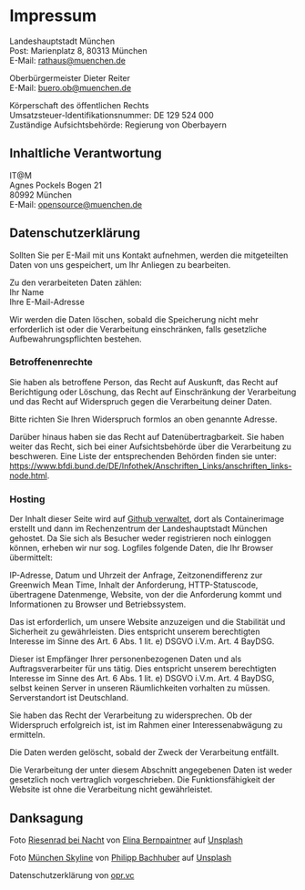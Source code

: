 # Impressum

Landeshauptstadt München  
Post: Marienplatz 8, 80313 München  
E-Mail: <rathaus@muenchen.de>

Oberbürgermeister Dieter Reiter  
E-Mail: <buero.ob@muenchen.de>

Körperschaft des öffentlichen Rechts  
Umsatzsteuer-Identifikationsnummer: DE 129 524 000  
Zuständige Aufsichtsbehörde: Regierung von Oberbayern

## Inhaltliche Verantwortung

IT@M  
Agnes Pockels Bogen 21  
80992 München  
E-Mail: <opensource@muenchen.de>

## Datenschutzerklärung

Sollten Sie per E-Mail mit uns Kontakt aufnehmen, werden die mitgeteilten Daten von uns gespeichert, um Ihr Anliegen zu bearbeiten.

Zu den verarbeiteten Daten zählen:  
Ihr Name  
Ihre E-Mail-Adresse

Wir werden die Daten löschen, sobald die Speicherung nicht mehr erforderlich ist oder die Verarbeitung einschränken, falls gesetzliche Aufbewahrungspflichten bestehen.

### Betroffenenrechte

Sie haben als betroffene Person, das Recht auf Auskunft, das Recht auf Berichtigung oder Löschung, das Recht auf Einschränkung der Verarbeitung und das Recht auf Widerspruch gegen die Verarbeitung deiner Daten.

Bitte richten Sie Ihren Widerspruch formlos an oben genannte Adresse.

Darüber hinaus haben sie das Recht auf Datenübertragbarkeit. Sie haben weiter das Recht, sich bei einer Aufsichtsbehörde über die Verarbeitung zu beschweren. Eine Liste der entsprechenden Behörden finden sie unter: https://www.bfdi.bund.de/DE/Infothek/Anschriften_Links/anschriften_links-node.html.

### Hosting

Der Inhalt dieser Seite wird auf [Github verwaltet](https://github.com/it-at-m/opensource.muenchen.de), dort als Containerimage erstellt und dann im Rechenzentrum der Landeshauptstadt München gehostet.
Da Sie sich als Besucher weder registrieren noch einloggen können, erheben wir nur sog. Logfiles folgende Daten, die Ihr Browser übermittelt:

IP-Adresse, Datum und Uhrzeit der Anfrage, Zeitzonendifferenz zur Greenwich Mean Time, Inhalt der Anforderung, HTTP-Statuscode, übertragene Datenmenge, Website, von der die Anforderung kommt und Informationen zu Browser und Betriebssystem.

Das ist erforderlich, um unsere Website anzuzeigen und die Stabilität und Sicherheit zu gewährleisten. Dies entspricht unserem berechtigten Interesse im Sinne des Art. 6 Abs. 1 lit. e) DSGVO i.V.m. Art. 4 BayDSG.

Dieser ist Empfänger Ihrer personenbezogenen Daten und als Auftragsverarbeiter für uns tätig. Dies entspricht unserem berechtigten Interesse im Sinne des Art. 6 Abs. 1 lit. e) DSGVO i.V.m. Art. 4 BayDSG, selbst keinen Server in unseren Räumlichkeiten vorhalten zu müssen. Serverstandort ist Deutschland.

Sie haben das Recht der Verarbeitung zu widersprechen. Ob der Widerspruch erfolgreich ist, ist im Rahmen einer Interessenabwägung zu ermitteln.

Die Daten werden gelöscht, sobald der Zweck der Verarbeitung entfällt.

Die Verarbeitung der unter diesem Abschnitt angegebenen Daten ist weder gesetzlich noch vertraglich vorgeschrieben. Die Funktionsfähigkeit der Website ist ohne die Verarbeitung nicht gewährleistet.

## Danksagung

Foto <a href="https://unsplash.com/de/fotos/iYKwEkiHI9A">Riesenrad bei Nacht</a> von <a href="https://unsplash.com/de/@elinajosefin?utm_content=creditCopyText&utm_medium=referral&utm_source=unsplash">Elina Bernpaintner</a> auf <a href="https://unsplash.com/de/fotos/iYKwEkiHI9A?utm_content=creditCopyText&utm_medium=referral&utm_source=unsplash">Unsplash</a>

Foto <a href="https://unsplash.com/de/fotos/dgWlxsytiYA">München Skyline</a> von <a href="https://unsplash.com/de/@philippbachhuber?utm_content=creditCopyText&utm_medium=referral&utm_source=unsplash">Philipp Bachhuber</a> auf <a href="https://unsplash.com/de/fotos/dgWlxsytiYA?utm_content=creditCopyText&utm_medium=referral&utm_source=unsplash">Unsplash</a>

Datenschutzerklärung von [opr.vc](https://opr.vc)
